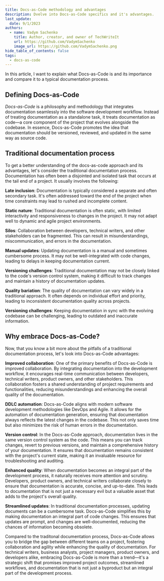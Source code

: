 ```yaml
---
title: Docs-as-Code methodology and advantages
description: Dvelve into Docs-as-Code specifics and it's advantages.
last_update: 
  date: 9/1/2023
authors:
  - name: Vadym Sachenko
    title: Author, creator, and owner of TechWriteIt
    url: https://github.com/VadymSachenko
    image_url: https://github.com/VadymSachenko.png
hide_table_of_contents: false
tags:
  - docs-as-code
---
```


In this article, I want to explain what Docs-as-Code is and its importance and compare it to a typical documentation process.

## Defining Docs-as-Code

*Docs-as-Code* is a philosophy and methodology that integrates documentation seamlessly into the software development workflow. Instead of treating documentation as a standalone task, it treats documentation as code—a core component of the project that evolves alongside the codebase. In essence, Docs-as-Code promotes the idea that documentation should be versioned, reviewed, and updated in the same way as source code.

## Traditional documentation process

To get a better understanding of the docs-as-code approach and its advantages, let's consider the traditional documentation process. 
Documentation has often been a disjointed and isolated task that occurs at the tail end of a project. It usually involves the following:

**Late inclusion**: Documentation is typically considered a separate and often secondary task. It's often addressed toward the end of the project when time constraints may lead to rushed and incomplete content.

**Static nature**: Traditional documentation is often static, with limited interactivity and responsiveness to changes in the project. It may not adapt well to dynamic and agile project environments.

**Silos**: Collaboration between developers, technical writers, and other stakeholders can be fragmented. This can result in misunderstandings, miscommunication, and errors in the documentation.

**Manual updates**: Updating documentation is a manual and sometimes cumbersome process. It may not be well-integrated with code changes, leading to delays in keeping documentation current.

**Versioning challenges**: Traditional documentation may not be closely linked to the code's version control system, making it difficult to track changes and maintain a history of documentation updates.

**Quality bariation**: The quality of documentation can vary widely in a traditional approach. It often depends on individual effort and priority, leading to inconsistent documentation quality across projects.

**Versioning challenges**: Keeping documentation in sync with the evolving codebase can be challenging, leading to outdated and inaccurate information.

## Why embrace Docs-as-Code?

Now, that you know a bit more about the pitfalls of a traditional documentation process, let's look into Docs-as-Code advantages:

**Improved collaboration**: One of the primary benefits of Docs-as-Code is improved collaboration. By integrating documentation into the development workflow, it encourages real-time communication between developers, technical writers, product owners, and other stakeholders. This collaboration fosters a shared understanding of project requirements and functionalities, reducing misunderstandings and enhancing the overall quality of the documentation.

**DDLC automation**: Docs-as-Code aligns with modern software development methodologies like DevOps and Agile. It allows for the automation of documentation generation, ensuring that documentation always reflects the latest changes in the codebase. This not only saves time but also minimizes the risk of human errors in the documentation.

**Version control**: In the Docs-as-Code approach, documentation lives in the same version control system as the code. This means you can track changes, revert to previous versions, and maintain a comprehensive history of your documentation. It ensures that documentation remains consistent with the project's current state, making it an invaluable resource for troubleshooting and auditing.

**Enhanced quality**: When documentation becomes an integral part of the development process, it naturally receives more attention and scrutiny. Developers, product owners, and technical writers collaborate closely to ensure that documentation is accurate, concise, and up-to-date. This leads to documentation that is not just a necessary evil but a valuable asset that adds to the project's overall quality.

**Streamlined updates**: In traditional documentation processes, updating documents can be a cumbersome task. Docs-as-Code simplifies this by making documentation an integral part of code changes. This ensures that updates are prompt, and changes are well-documented, reducing the chances of information becoming obsolete.


Compared to the traditonal documentation process, Docs-as-Code allows you to bridge the gap between different teams on a project, fostering collaboration and agility while enhancing the quality of documentation. For technical writers, business analysts, project managers, product owners, and developers alike, embracing Docs-as-Code is more than a trend—it's a strategic shift that promises improved project outcomes, streamlined workflows, and documentation that is not just a byproduct but an integral part of the development process.